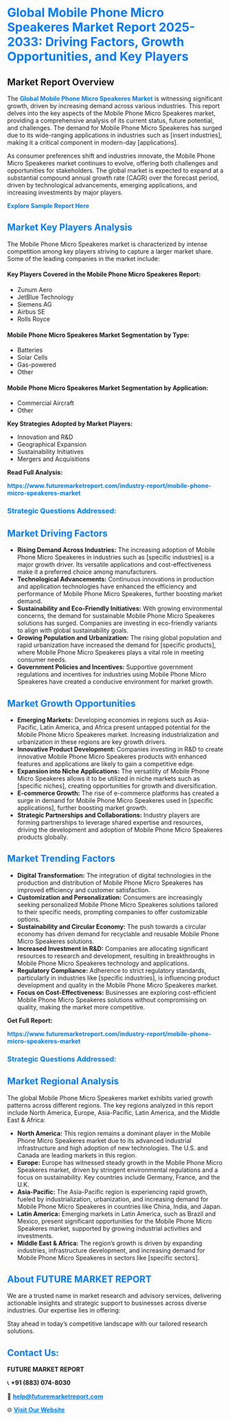 <h1 style="color: #007BFF;">Global Mobile Phone Micro Speakeres Market Report 2025-2033: Driving Factors, Growth Opportunities, and Key Players</h1>

<section id="overview">
<h2>Market Report Overview</h2>
<p>The <a href="https://www.futuremarketreport.com/industry-report/mobile-phone-micro-speakeres-market" style="color: #007BFF; text-decoration: none;"><strong>Global Mobile Phone Micro Speakeres Market</strong></a> is witnessing significant growth, driven by increasing demand across various industries. This report delves into the key aspects of the Mobile Phone Micro Speakeres market, providing a comprehensive analysis of its current status, future potential, and challenges. The demand for Mobile Phone Micro Speakeres has surged due to its wide-ranging applications in industries such as [insert industries], making it a critical component in modern-day [applications].</p>
<p>As consumer preferences shift and industries innovate, the Mobile Phone Micro Speakeres market continues to evolve, offering both challenges and opportunities for stakeholders. The global market is expected to expand at a substantial compound annual growth rate (CAGR) over the forecast period, driven by technological advancements, emerging applications, and increasing investments by major players.</p>
</section>

<section id="overview">
<p><a href="https://www.futuremarketreport.com/request-sample/reportId=35589" style="color: #007BFF; text-decoration: none;"><strong>Explore Sample Report Here</strong></a></p>
</section>

<section id="key-players">
<h2 style="color: #007BFF;">Market Key Players Analysis</h2>
<p>The Mobile Phone Micro Speakeres market is characterized by intense competition among key players striving to capture a larger market share. Some of the leading companies in the market include:</p>
<h4>Key Players Covered in the Mobile Phone Micro Speakeres Report:</h4>
<ul><li>Zunum Aero</li><li>JetBlue Technology</li><li>Siemens AG</li><li>Airbus SE</li><li>Rolls Royce</li></ul>
<h4>Mobile Phone Micro Speakeres Market Segmentation by Type:</h4>
<ul><li>Batteries</li><li>Solar Cells</li><li>Gas-powered</li><li>Other</li></ul>

<h4>Mobile Phone Micro Speakeres Market Segmentation by Application:</h4>
<ul><li>Commercial Aircraft</li><li>Other</li></ul>
<p><strong>Key Strategies Adopted by Market Players:</strong></p>
<ul>
<li>Innovation and R&D</li>
<li>Geographical Expansion</li>
<li>Sustainability Initiatives</li>
<li>Mergers and Acquisitions</li>
</ul>
</section>

<section>
<p><strong>Read Full Analysis: </strong></p><a href="https://www.futuremarketreport.com/industry-report/mobile-phone-micro-speakeres-market" style="color: #007BFF; text-decoration: none;"><strong>https://www.futuremarketreport.com/industry-report/mobile-phone-micro-speakeres-market</strong></a>
<h3 style="color: #007BFF;">Strategic Questions Addressed:</h3>
</section>

<section id="driving-factors">
<h2 style="color: #007BFF;">Market Driving Factors</h2>
<ul>
<li><strong>Rising Demand Across Industries:</strong> The increasing adoption of Mobile Phone Micro Speakeres in industries such as [specific industries] is a major growth driver. Its versatile applications and cost-effectiveness make it a preferred choice among manufacturers.</li>
<li><strong>Technological Advancements:</strong> Continuous innovations in production and application technologies have enhanced the efficiency and performance of Mobile Phone Micro Speakeres, further boosting market demand.</li>
<li><strong>Sustainability and Eco-Friendly Initiatives:</strong> With growing environmental concerns, the demand for sustainable Mobile Phone Micro Speakeres solutions has surged. Companies are investing in eco-friendly variants to align with global sustainability goals.</li>
<li><strong>Growing Population and Urbanization:</strong> The rising global population and rapid urbanization have increased the demand for [specific products], where Mobile Phone Micro Speakeres plays a vital role in meeting consumer needs.</li>
<li><strong>Government Policies and Incentives:</strong> Supportive government regulations and incentives for industries using Mobile Phone Micro Speakeres have created a conducive environment for market growth.</li>
</ul>
</section>

<section id="growth-opportunities">
<h2 style="color: #007BFF;">Market Growth Opportunities</h2>
<ul>
<li><strong>Emerging Markets:</strong> Developing economies in regions such as Asia-Pacific, Latin America, and Africa present untapped potential for the Mobile Phone Micro Speakeres market. Increasing industrialization and urbanization in these regions are key growth drivers.</li>
<li><strong>Innovative Product Development:</strong> Companies investing in R&D to create innovative Mobile Phone Micro Speakeres products with enhanced features and applications are likely to gain a competitive edge.</li>
<li><strong>Expansion into Niche Applications:</strong> The versatility of Mobile Phone Micro Speakeres allows it to be utilized in niche markets such as [specific niches], creating opportunities for growth and diversification.</li>
<li><strong>E-commerce Growth:</strong> The rise of e-commerce platforms has created a surge in demand for Mobile Phone Micro Speakeres used in [specific applications], further boosting market growth.</li>
<li><strong>Strategic Partnerships and Collaborations:</strong> Industry players are forming partnerships to leverage shared expertise and resources, driving the development and adoption of Mobile Phone Micro Speakeres products globally.</li>
</ul>
</section>

<section id="trending-factors">
<h2 style="color: #007BFF;">Market Trending Factors</h2>
<ul>
<li><strong>Digital Transformation:</strong> The integration of digital technologies in the production and distribution of Mobile Phone Micro Speakeres has improved efficiency and customer satisfaction.</li>
<li><strong>Customization and Personalization:</strong> Consumers are increasingly seeking personalized Mobile Phone Micro Speakeres solutions tailored to their specific needs, prompting companies to offer customizable options.</li>
<li><strong>Sustainability and Circular Economy:</strong> The push towards a circular economy has driven demand for recyclable and reusable Mobile Phone Micro Speakeres solutions.</li>
<li><strong>Increased Investment in R&D:</strong> Companies are allocating significant resources to research and development, resulting in breakthroughs in Mobile Phone Micro Speakeres technology and applications.</li>
<li><strong>Regulatory Compliance:</strong> Adherence to strict regulatory standards, particularly in industries like [specific industries], is influencing product development and quality in the Mobile Phone Micro Speakeres market.</li>
<li><strong>Focus on Cost-Effectiveness:</strong> Businesses are exploring cost-efficient Mobile Phone Micro Speakeres solutions without compromising on quality, making the market more competitive.</li>
</ul>
</section>

<section>
<p><strong>Get Full Report: </strong></p><a href="https://www.futuremarketreport.com/industry-report/mobile-phone-micro-speakeres-market" style="color: #007BFF; text-decoration: none;"><strong>https://www.futuremarketreport.com/industry-report/mobile-phone-micro-speakeres-market</strong></a>
<h3 style="color: #007BFF;">Strategic Questions Addressed:</h3>
</section>


<section id="regional-analysis">
<h2 style="color: #007BFF;">Market Regional Analysis</h2>
<p>The global Mobile Phone Micro Speakeres market exhibits varied growth patterns across different regions. The key regions analyzed in this report include North America, Europe, Asia-Pacific, Latin America, and the Middle East & Africa:</p>
<ul>
<li><strong>North America:</strong> This region remains a dominant player in the Mobile Phone Micro Speakeres market due to its advanced industrial infrastructure and high adoption of new technologies. The U.S. and Canada are leading markets in this region.</li>
<li><strong>Europe:</strong> Europe has witnessed steady growth in the Mobile Phone Micro Speakeres market, driven by stringent environmental regulations and a focus on sustainability. Key countries include Germany, France, and the U.K.</li>
<li><strong>Asia-Pacific:</strong> The Asia-Pacific region is experiencing rapid growth, fueled by industrialization, urbanization, and increasing demand for Mobile Phone Micro Speakeres in countries like China, India, and Japan.</li>
<li><strong>Latin America:</strong> Emerging markets in Latin America, such as Brazil and Mexico, present significant opportunities for the Mobile Phone Micro Speakeres market, supported by growing industrial activities and investments.</li>
<li><strong>Middle East & Africa:</strong> The region’s growth is driven by expanding industries, infrastructure development, and increasing demand for Mobile Phone Micro Speakeres in sectors like [specific sectors].</li>
</ul>
</section>

<footer>
<h2 style="color: #007BFF;">About FUTURE MARKET REPORT</h2>
<p>We are a trusted name in market research and advisory services, delivering actionable insights and strategic support to businesses across diverse industries. Our expertise lies in offering:</p>

<p>Stay ahead in today’s competitive landscape with our tailored research solutions.</p>

<h2 style="color: #007BFF;">Contact Us:</h2>
<p><strong>FUTURE MARKET REPORT</strong></p>
<p>📞 <strong>+91 (883) 074-8030</strong></p>
<p>📧 <strong><a href="mailto:help@futuremarketreport.com" style="color: #007BFF;">help@futuremarketreport.com</a></strong></p>
<p>🌐 <strong><a href="https://www.futuremarketreport.com/" style="color: #007BFF;">Visit Our Website</a></strong></p>
</footer>